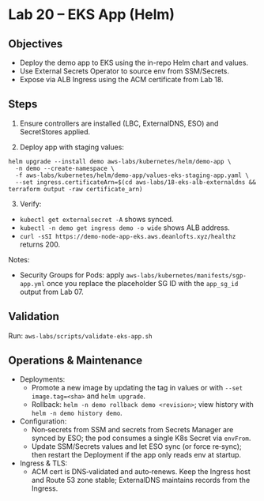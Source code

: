 # Lab 20 – EKS App (Helm)

## Objectives

- Deploy the demo app to EKS using the in-repo Helm chart and values.
- Use External Secrets Operator to source env from SSM/Secrets.
- Expose via ALB Ingress using the ACM certificate from Lab 18.

## Steps

1. Ensure controllers are installed (LBC, ExternalDNS, ESO) and SecretStores applied.

2. Deploy app with staging values:

```
helm upgrade --install demo aws-labs/kubernetes/helm/demo-app \
  -n demo --create-namespace \
  -f aws-labs/kubernetes/helm/demo-app/values-eks-staging-app.yaml \
  --set ingress.certificateArn=$(cd aws-labs/18-eks-alb-externaldns && terraform output -raw certificate_arn)
```

3. Verify:

- `kubectl get externalsecret -A` shows synced.
- `kubectl -n demo get ingress demo -o wide` shows ALB address.
- `curl -sSI https://demo-node-app-eks.aws.deanlofts.xyz/healthz` returns 200.

Notes:

- Security Groups for Pods: apply `aws-labs/kubernetes/manifests/sgp-app.yml` once you replace the placeholder SG ID with the `app_sg_id` output from Lab 07.

## Validation

Run: `aws-labs/scripts/validate-eks-app.sh`

## Operations & Maintenance

- Deployments:
  - Promote a new image by updating the tag in values or with `--set image.tag=<sha>` and `helm upgrade`.
  - Rollback: `helm -n demo rollback demo <revision>`; view history with `helm -n demo history demo`.
- Configuration:
  - Non‑secrets from SSM and secrets from Secrets Manager are synced by ESO; the pod consumes a single K8s Secret via `envFrom`.
  - Update SSM/Secrets values and let ESO sync (or force re‑sync); then restart the Deployment if the app only reads env at startup.
- Ingress & TLS:
  - ACM cert is DNS‑validated and auto‑renews. Keep the Ingress host and Route 53 zone stable; ExternalDNS maintains records from the Ingress.
